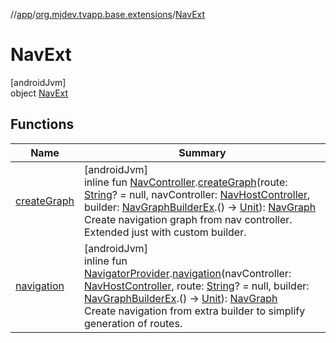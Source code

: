 //[app](../../../index.md)/[org.mjdev.tvapp.base.extensions](../index.md)/[NavExt](index.md)

# NavExt

[androidJvm]\
object [NavExt](index.md)

## Functions

| Name | Summary |
|---|---|
| [createGraph](create-graph.md) | [androidJvm]<br>inline fun [NavController](https://developer.android.com/reference/kotlin/androidx/navigation/NavController.html).[createGraph](create-graph.md)(route: [String](https://kotlinlang.org/api/latest/jvm/stdlib/kotlin/-string/index.html)? = null, navController: [NavHostController](https://developer.android.com/reference/kotlin/androidx/navigation/NavHostController.html), builder: [NavGraphBuilderEx](../../org.mjdev.tvapp.base.navigation/-nav-graph-builder-ex/index.md).() -&gt; [Unit](https://kotlinlang.org/api/latest/jvm/stdlib/kotlin/-unit/index.html)): [NavGraph](https://developer.android.com/reference/kotlin/androidx/navigation/NavGraph.html)<br>Create navigation graph from nav controller. Extended just with custom builder. |
| [navigation](navigation.md) | [androidJvm]<br>inline fun [NavigatorProvider](https://developer.android.com/reference/kotlin/androidx/navigation/NavigatorProvider.html).[navigation](navigation.md)(navController: [NavHostController](https://developer.android.com/reference/kotlin/androidx/navigation/NavHostController.html), route: [String](https://kotlinlang.org/api/latest/jvm/stdlib/kotlin/-string/index.html)? = null, builder: [NavGraphBuilderEx](../../org.mjdev.tvapp.base.navigation/-nav-graph-builder-ex/index.md).() -&gt; [Unit](https://kotlinlang.org/api/latest/jvm/stdlib/kotlin/-unit/index.html)): [NavGraph](https://developer.android.com/reference/kotlin/androidx/navigation/NavGraph.html)<br>Create navigation from extra builder to simplify generation of routes. |

